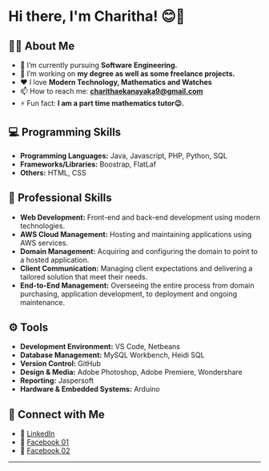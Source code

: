 # Hi there, I'm Charitha! 😊👋

## 👨‍💻 About Me

- 🌱 I’m currently pursuing **Software Engineering.**
- 🔭 I’m working on **my degree as well as some freelance projects.**
- ❤️ I love **Modern Technology, Mathematics and Watches**
- 📫 How to reach me: **charithaekanayaka9@gmail.com**
- ⚡ Fun fact: **I am a part time mathematics tutor😉.**

## 💻 Programming Skills

- **Programming Languages:** Java, Javascript, PHP, Python, SQL 
- **Frameworks/Libraries:** Boostrap, FlatLaf
- **Others:** HTML, CSS

## 🌟 Professional Skills

  - **Web Development:** Front-end and back-end development using modern technologies.
  - **AWS Cloud Management:** Hosting and maintaining applications using AWS services.
  - **Domain Management:** Acquiring and configuring the domain to point to a hosted application.
  - **Client Communication:** Managing client expectations and delivering a tailored solution that meet their needs.
  - **End-to-End Management:** Overseeing the entire process from domain purchasing, application development, to deployment and ongoing maintenance.  

## ⚙️ Tools

- **Development Environment:** VS Code, Netbeans
- **Database Management:** MySQL Workbench, Heidi SQL
- **Version Control:** GitHub
- **Design & Media:** Adobe Photoshop, Adobe Premiere, Wondershare 
- **Reporting:** Jaspersoft
- **Hardware & Embedded Systems:** Arduino

## 🤝 Connect with Me

- 🔗 [LinkedIn](https://www.linkedin.com/in/charitha-ekanayaka-7565a72a1/)
- 🔗 [Facebook 01](https://web.facebook.com/profile.php?id=100091390532081)
- 🔗 [Facebook 02](https://web.facebook.com/emcm.ekanayaka.343/)

---
